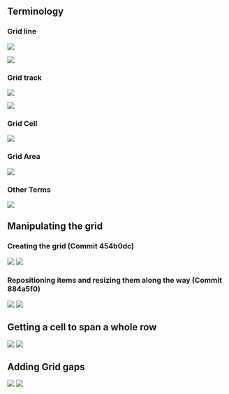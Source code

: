 ## Terminology

### Grid line

![](https://cdn.discordapp.com/attachments/567006944611532818/568578535124631567/Screen_Shot_2019-04-18_at_7.27.02_PM.png)

![](https://cdn.discordapp.com/attachments/567006944611532818/568578573439467520/Screen_Shot_2019-04-18_at_7.27.13_PM.png)

### Grid track

![](https://cdn.discordapp.com/attachments/567006944611532818/568578881485799453/Screen_Shot_2019-04-18_at_7.27.21_PM.png)

![](https://cdn.discordapp.com/attachments/567006944611532818/568578604188041216/Screen_Shot_2019-04-18_at_7.27.26_PM.png)


### Grid Cell

![](https://cdn.discordapp.com/attachments/567006944611532818/568578657153712138/Screen_Shot_2019-04-18_at_7.27.31_PM.png)

### Grid Area

![](https://cdn.discordapp.com/attachments/567006944611532818/568578643878608898/Screen_Shot_2019-04-18_at_7.27.38_PM.png)

### Other Terms
![](https://cdn.discordapp.com/attachments/567006944611532818/568578681375686657/Screen_Shot_2019-04-18_at_7.27.44_PM.png)

## Manipulating the grid

### Creating the grid (Commit 454b0dc)
![](https://cdn.discordapp.com/attachments/567006944611532818/569900072020475907/Screen_Shot_2019-04-22_at_10.58.59_AM.png)
![](https://cdn.discordapp.com/attachments/567006944611532818/569900078790344704/Screen_Shot_2019-04-22_at_10.57.31_AM.png)

### Repositioning items and resizing them along the way (Commit 884a5f0)
![](https://cdn.discordapp.com/attachments/567006944611532818/569897964575916032/Screen_Shot_2019-04-22_at_10.49.56_AM.png)
![](https://cdn.discordapp.com/attachments/567006944611532818/569897966777663488/Screen_Shot_2019-04-22_at_10.50.30_AM.png)

## Getting a cell to span a whole row
![](https://cdn.discordapp.com/attachments/567006944611532818/569902767343140884/Screen_Shot_2019-04-22_at_11.09.43_AM.png)
![](https://cdn.discordapp.com/attachments/567006944611532818/569902772909113345/Screen_Shot_2019-04-22_at_11.09.09_AM.png)

## Adding Grid gaps
![](https://cdn.discordapp.com/attachments/567006944611532818/569910257392943145/Screen_Shot_2019-04-22_at_11.39.17_AM.png)
![](https://cdn.discordapp.com/attachments/567006944611532818/569910258194055169/Screen_Shot_2019-04-22_at_11.39.35_AM.png)